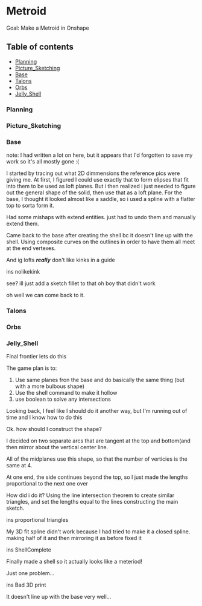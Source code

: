 # Metroid
Goal: Make a Metroid in Onshape

## Table of contents
- [Planning](#Planning)
- [Picture_Sketching](#Picture_Sketching)
- [Base](#Base)
- [Talons](#Talons)
- [Orbs](#Orbs)
- [Jelly_Shell](#Jelly_Shell)

### Planning
### Picture_Sketching
### Base

note: I had written a lot on here, but it appears that I'd forgotten to save my work so it's all mostly gone :(

I started by tracing out what 2D dimmensions the reference pics were giving me. At first, I figured I could use exactly that to form elipses that fit into them to be used as loft planes. But i then realized i just needed to figure out the general shape of the solid, then use that as a loft plane. For the base, I thought it looked almost like a saddle, so i used a spline with a flatter top to sorta form it.

Had some mishaps with extend entities. just had to undo them and manually extend them.

Came back to the base after creating the shell bc it doesn't line up with the shell. Using composite curves on the outlines in order to have them all meet at the end vertexes.

And ig lofts ***really*** don't like kinks in a guide

ins nolikekink

see? ill just add a sketch fillet to that
oh boy that didn't work

oh well we can come back to it.


### Talons
### Orbs
### Jelly_Shell

Final frontier lets do this

The game plan is to:
1. Use same planes fron the base and do basically the same thing (but with a more bulbous shape)
2. Use the shell command to make it hollow
3. use boolean to solve any intersections

Looking back, I feel like I should do it another way, but I'm running out of time and I know how to do this

Ok. how should I construct the shape?

I decided on two separate arcs that are tangent at the top and bottom(and then mirror about the vertical center line.

All of the midplanes use this shape, so that the number of verticies is the same at 4.

At one end, the side continues beyond the top, so I just made the lengths proportional to the next one over

How did i do it? Using the line intersection theorem to create similar triangles, and set the lengths equal to the lines constructing the main sketch.

ins proportional triangles

My 3D fit spline didn't work because I had tried to make it a closed spline. making half of it and then mirroring it as before fixed it

ins ShellComplete

Finally made a shell so it actually looks like a meteriod!

Just one problem...

ins Bad 3D print

It doesn't line up with the base very well...


